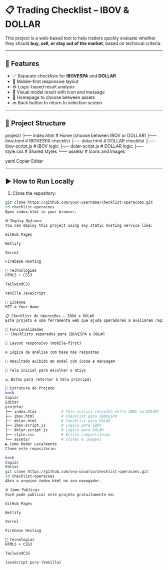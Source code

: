 # 📋 Trading Checklist – IBOV & DOLLAR

This project is a web-based tool to help traders quickly evaluate whether they should **buy, sell, or stay out of the market**, based on technical criteria.

---

## 🚀 Features

- ✅ Separate checklists for **IBOVESPA** and **DOLLAR**
- 📱 Mobile-first responsive layout
- ⚙️ Logic-based result analysis
- 🧾 Visual modal result with icon and message
- 🏁 Homepage to choose between assets
- 🔙 Back button to return to selection screen

---

## 📂 Project Structure

project/ ├── index.html # Home (choose between IBOV or DOLLAR) ├── ibov.html # IBOVESPA checklist ├── dolar.html # DOLLAR checklist ├── ibov-script.js # IBOV logic ├── dolar-script.js # DOLLAR logic ├── style.css # Shared styles └── assets/ # Icons and images

yaml
Copiar
Editar

---

## ▶️ How to Run Locally

1. Clone the repository:
```bash
git clone https://github.com/your-username/checklist-operacoes.git
cd checklist-operacoes
Open index.html in your browser.

🌐 Deploy Options
You can deploy this project using any static hosting service like:

GitHub Pages

Netlify

Vercel

Firebase Hosting

🧪 Technologies
HTML5 + CSS3

TailwindCSS

Vanilla JavaScript

📄 License
MIT © Your Name

📋 Checklist de Operações – IBOV e DÓLAR
Este projeto é uma ferramenta web que ajuda operadores a avaliarem rapidamente se devem comprar, vender ou não operar, com base em critérios técnicos.

🚀 Funcionalidades
✅ Checklists separados para IBOVESPA e DÓLAR

📱 Layout responsivo (mobile-first)

⚙️ Lógica de análise com base nas respostas

🧾 Resultado exibido em modal com ícone e mensagem

🏁 Tela inicial para escolher o ativo

🔙 Botão para retornar à tela principal

📂 Estrutura do Projeto
bash
Copiar
Editar
projeto/
├── index.html           # Tela inicial (escolha entre IBOV ou DÓLAR)
├── ibov.html            # Checklist para IBOVESPA
├── dolar.html           # Checklist para DÓLAR
├── ibov-script.js       # Lógica para IBOV
├── dolar-script.js      # Lógica para DÓLAR
├── style.css            # Estilo compartilhado
└── assets/              # Ícones e imagens
▶️ Como Rodar Localmente
Clone este repositório:

bash
Copiar
Editar
git clone https://github.com/seu-usuario/checklist-operacoes.git
cd checklist-operacoes
Abra o arquivo index.html no seu navegador.

🌐 Como Publicar
Você pode publicar este projeto gratuitamente em:

GitHub Pages

Netlify

Vercel

Firebase Hosting

🧪 Tecnologias
HTML5 + CSS3

TailwindCSS

JavaScript puro (Vanilla)

